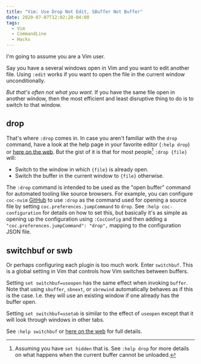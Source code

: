```yaml
---
title: "Vim: Use Drop Not Edit, SBuffer Not Buffer"
date: 2020-07-07T12:02:20-04:00
tags:
  - Vim
  - CommandLine
  - Hacks
---
```


I'm going to assume you are a Vim user.

Say you have a several windows open in Vim and you want to edit another file.
Using `:edit` works if you want to open the file in the current window
unconditionally.

_But that's often not what you want._ If you have the same file open in another
window, then the most efficient and least disruptive thing to do is to switch to
that window.

## drop

That's where `:drop` comes in. In case you aren't familiar with the `drop`
command, have a look at the help page in your favorite editor (`:help drop`) or
[here on the web][vimdoc-drop]. But the gist of it is that for most people[^1] `:drop
{file}` will:

* Switch to the window in which `{file}` is already open.
* Switch the buffer in the current window to `{file}` otherwise.

The `:drop` command is intended to be used as the "open buffer" command for
automated tooling like source browsers. For example, you can configure
`coc-nvim` [GitHub](https://github.com/neoclide/coc.nvim) to use `:drop` as the
command used for opening a source file by setting `coc.preferences.jumpCommand`
to `drop`. See `:help coc-configuration` for details on how to set this, but
basically it's as simple as opening up the configuration using `:CocConfig` and
then adding a `"coc.preferences.jumpCommand": "drop",` mapping to the
configuration JSON file.

## switchbuf or swb

Or perhaps configuring each plugin is too much work. Enter `switchbuf`. This is
a global setting in Vim that controls how Vim switches between buffers.

Setting `set switchbuf=useopen` has the same effect when invoking `buffer`. Note
that using `sbuffer`, `sbnext`, or `sbrewind` automatically behaves as if this
is the case. I.e. they will use an existing window if one already has the buffer
open.


Setting `set switchbuf=usetab` is similar to the effect of `useopen` except that
it will look through windows in other tabs.

See `:help switchbuf` or [here on the web][vimdoc-switchbuf] for full details.

[^1]: Assuming you have `set hidden` that is. See `:help drop` for more details
  on what happens when the current buffer cannot be unloaded.

[vimdoc-drop]: http://vimdoc.sourceforge.net/htmldoc/windows.html#:drop
[vimdoc-switchbuf]: http://vimdoc.sourceforge.net/htmldoc/options.html#'switchbuf'
